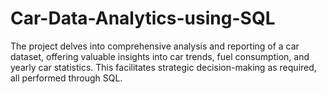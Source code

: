 # Car-Data-Analytics-using-SQL
The project delves into comprehensive analysis and reporting of a car dataset, offering valuable insights into car trends, fuel consumption, and yearly car statistics. This facilitates strategic decision-making as required, all performed through SQL.
